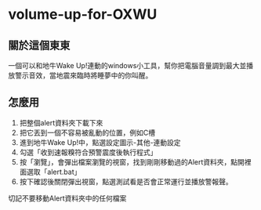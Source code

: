 # volume-up-for-OXWU

## 關於這個東東

一個可以和地牛Wake Up!連動的windows小工具，幫你把電腦音量調到最大並播放警示音效，當地震來臨時將睡夢中的你叫醒。

## 怎麼用

1. 把整個alert資料夾下載下來
2. 把它丟到一個不容易被亂動的位置，例如C槽
3. 進到地牛Wake Up!中，點選設定圖示-其他-連動設定
4. 勾選「收到速報糗符合預警震度後執行程式」
5. 按「瀏覽」，會彈出檔案瀏覽的視窗，找到剛剛移動過的Alert資料夾，點開裡面選取「alert.bat」
6. 按下確認後關閉彈出視窗，點選測試看是否會正常運行並播放警報聲。

切記不要移動Alert資料夾中的任何檔案

